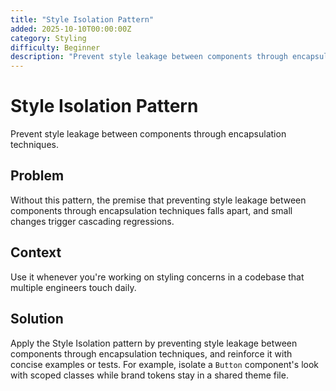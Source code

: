 ```yaml
---
title: "Style Isolation Pattern"
added: 2025-10-10T00:00:00Z
category: Styling
difficulty: Beginner
description: "Prevent style leakage between components through encapsulation techniques."
---
```

# Style Isolation Pattern

Prevent style leakage between components through encapsulation techniques.

## Problem

Without this pattern, the premise that preventing style leakage between components through encapsulation techniques falls apart, and small changes trigger cascading regressions.

## Context

Use it whenever you're working on styling concerns in a codebase that multiple engineers touch daily.

## Solution

Apply the Style Isolation pattern by preventing style leakage between components through encapsulation techniques, and reinforce it with concise examples or tests. For example, isolate a `Button` component's look with scoped classes while brand tokens stay in a shared theme file.
